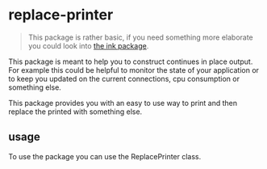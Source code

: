 # replace-printer

> This package is rather basic, if you need something more elaborate you could look into [the ink package](https://www.npmjs.com/package/ink).

This package is meant to help you to construct continues in place output. For example this could be helpful to monitor the state of your application or to keep you updated on the current connections, cpu consumption or something else.

This package provides you with an easy to use way to print and then replace the printed with something else.

## usage

To use the package you can use the ReplacePrinter class.

<!-- USEFILE: examples\test-01.js; str => str.replace('../', 'replace-printer') -->

<!-- USEFILE: examples\test-02.js; str => str.replace('../', 'replace-printer') -->

<!-- USEFILE: examples\test-03.js; str => str.replace('../', 'replace-printer') -->